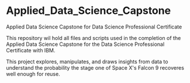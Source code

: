 # Applied_Data_Science_Capstone
Applied Data Science Capstone for Data Science Professional Certificate

This repository wil hold all files and scripts used in the completion of the Applied Data Science Capstone for the Data Science Professional Certificate with IBM.

This project explores, manipulates, and draws insights from data to understand the probability the stage one of Space X's Falcon 9 recoveres well enough for reuse. 

